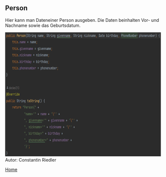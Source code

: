 ## Person

Hier kann man Dateneiner Person ausgeben. Die Daten beinhalten Vor- und Nachname sowie das Geburtsdatum.

<img src="images/person.png" height="400"/>
Autor: Constantin Riedler

[Home](index.md)
